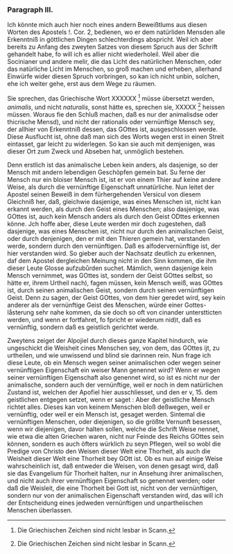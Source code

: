 <!-- Seite 153 -->

### Paragraph III. ###

Ich könnte mich auch hier noch eines andern
Beweißtlums aus diesen Worten des Apostels !. Cor. 2,
bedienen, wo er dem natürliden Mensden alle Erkenntniß
in göttlichen Dingen schlechterdings abspricht.
Weil ich aber bereits zu Anfang des zweyten Satzes
von diesem Spruch aus der Schrift gehandelt habe, fo
will ich es allier nicht wiederholeil. Weil aber die
Socinianer und andere melir, die das Licht des natürlichen
Menschen, oder das natürliche Licht im Menschen,
so groß machen und erheben, allerhand Einwürfe wider
diesen Spruch vorbringen, so kan ich nicht unbin, solchen,
ehe ich weiter gehe, erst aus dem Wege zu räumen.

Sie sprechen, das Griechische Wort XXXXXX [^k4f1] müsse<!-- Seite 154 -->
übersetzt werden, *animalis*, und nicht *naturalis*, sonst
hätte es, sprechen sie, XXXXX [^k4f1] heissen müssen. Woraus
fie den Schluß machen, daß es nur der animalisdse oder
thicrische Mensd), und nicht der rationalis oder vernünftige
Mensch sey, der allhier von Erkenntniß dessen, das
GOttes ist, ausgeschlossen werde. Diese Ausflucht ist,
ohne daß man sich des Worts wegen erst in einen Streit
eintasset, gar leicht zu widerlegen. So kan sie auch
mit demjenigen, was dieser Ort zum Zweck und Abseben
hat, unmöglich bestehen.

Denn erstlich ist das animalische Leben kein anders,
als dasjenige, so der Mensch mit andern lebendigen Geschöpfen
gemein bat. Su ferne der Mensch nur ein 
bloiser Mensch ist, ist er von einem Thier auf keine andere
Weise, als durch die vernünftige Eigenschaft unnatürliche.
Nun leitet der Apostel seinen Beweiß in
dem fürhergehenden Versicul von diesem Gleichniß her,
daß, gleichwie dasjenige, was eines Menschen ist, nicht
kan erkannt werden, als durch den Geist eines Menschen;
also dasjenige, was GOttes ist, auch kein Mensch anders
als durch den Geist ODttes erkennen könne. Jch
hoffe aber, diese Leute werden mir doch zugestehen, daß
dasjenige, was eines Menschen ist, nicht nur durch den
animalischen Geist, oder durch denjenigen, den er mit
den Thieren gemein hat, verstanden werde, sondern
durch den vernünftigen. Daß es alfodervernünftige ist,
der hier verstanden wird. So gieber auch der Nachsatz
deutlich zu erkennen, daf dem Apostel dergleichen Meinung
nicht in den Sinn kommen, die ihm dieser Leute
Glosse aufzubůrden suchet. Mámlich, wenn dasjenige
kein Mensch vernimmet, was GOttes ist,
sondern der Geist GOttes selbst, so hätte er, ihrem
Urtheil nach), fagen müssen, kein Mensch weiß,
was GOttes ist, durch seinen animalischen Geist,
sondern durch seinen vernünftigen Geist. Denn
zu sagen, der Geist GOttes, von dem hier geredet wird,<!-- Seite 155 -->
sey kein anderer als der vernünftige Geist des Menschen, 
würde einer Gottes-låsterung sehr nahe kommen, da 
sie doch so oft von cinander unterstticten werden, und 
wenn er fortfahret, fo fpricht er wiederum nid)t, daß es 
vernünftig, sondern daß es geistlich gerichtet werde. 

Zweytens zeiget der Alpojiel durch dieses ganze Kapitel
hindurch, wie ungeschickt die Weisheit cines Menschen
sey, von dem, das GOttes ijt, zu urtheilen, und 
wie unwissend und blind sie darinnen rein. Nun frage 
ich diese Leute, ob ein Mensch wegen seiner animalischen 
oder wegen seiner vernünftigen Eigenschaft ein weiser 
Mann genennet wird? Wenn er wegen seiner vernünftigen
Eigenschaft also genennet wird, so ist es nicht nur
der animalische, sondern auch der vernünftige, weil er
noch in dem natürlichen Zustand ist, welchen der Apofiel 
hier ausschliesset, und den er v, 15. dem geistlichen entgegen
setzet, wenn er saget : Aber der geistliche 
Mensch richtet alles. Dieses kan von keinem Menschen 
bloß deßwegen, weil er vernünftig, oder weil er
ein Mensch ist, gesaget werden. Sintemal die vernünftigen
Menschen, oder diejenigen, so die größte Vernunft
besessen, wenn wir diejenigen, davor halten sollen,
welche die Schrift Weise nennet, wie etwa die alten
Griechen waren, nicht nur Feinde des Reichs GOttes
sein können, sondern es auch öfters würklich zu seyn Pflegen,
weil so wobl die Predige von Christo den Weisen
dieser Welt eine Thorheit, als auch die Weisheit
dieser Welt eine Thorheit bey GOtt ist. Ob
es nun auf einige Weise wahrscheinlich ist, daß entweder
die Weisen, von denen gesagt wird, daß sie das
Evangelium für Thorheit halten, nur in Ansehung ihrer
animalischen, und nicht auch ihrer vernünftigen Eigenschaft
so genennet werden; oder daß die Weisleit, die
eine Thorheit bei Gott ist, nicht von der vernünftigen,
sondern nur von der animalischen Eigenschaft verstanden
wird, das will ich der Entscheidung eines jedweden vernünftigen<!-- Seite 156 --><!-- content-0122.xml -->
und unpartheiischen Menschen überlassen.


[^k4f1]: Die Griechischen Zeichen sind nicht lesbar in Scann.